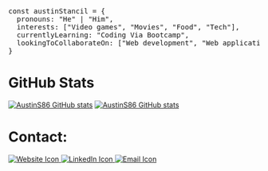 <pre>
const austinStancil = {
  pronouns: "He" | "Him",
  interests: ["Video games", "Movies", "Food", "Tech"],
  currentlyLearning: "Coding Via Bootcamp",
  lookingToCollaborateOn: ["Web development", "Web applications"]
}</pre>

# GitHub Stats
[![AustinS86 GitHub stats](https://github-readme-stats.vercel.app/api?username=AustinS86&show_icons=true&theme=tokyonight)](https://github.com/AustinS86/github-readme-stats)
[![AustinS86 GitHub stats](https://github-readme-stats.vercel.app/api/top-langs?username=AustinS86&layout=compact&theme=tokyonight)](https://github.com/AustinS86/github-readme-stats)

# Contact: 
<div>
<a href="https://austins86.github.io/Personal-Portfolio/" rel="nofollow">
    <img src="https://img.icons8.com/fluency/48/000000/domain.png" alt="Website Icon" style="max-width: 100%;">
 </a>
 <a href="https://www.linkedin.com/in/austins86/" rel="nofollow">
    <img src="https://img.icons8.com/fluent/48/000000/linkedin.png" alt="LinkedIn Icon" style="max-width: 100%;">
 </a>
<a href="mailto:austin.stancil@yahoo.com">
    <img src="https://img.icons8.com/fluency/48/000000/email.png" alt="Email Icon" style="max-width: 100%;">
  </a>
</div>
